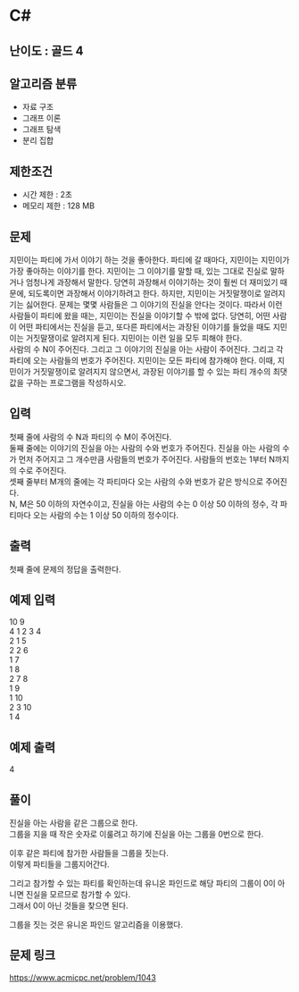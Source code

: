 # C#

## 난이도 : 골드 4

## 알고리즘 분류
  - 자료 구조
  - 그래프 이론
  - 그래프 탐색
  - 분리 집합

## 제한조건
  - 시간 제한 : 2초
  - 메모리 제한 : 128 MB

## 문제
지민이는 파티에 가서 이야기 하는 것을 좋아한다. 파티에 갈 때마다, 지민이는 지민이가 가장 좋아하는 이야기를 한다. 지민이는 그 이야기를 말할 때, 있는 그대로 진실로 말하거나 엄청나게 과장해서 말한다. 당연히 과장해서 이야기하는 것이 훨씬 더 재미있기 때문에, 되도록이면 과장해서 이야기하려고 한다. 하지만, 지민이는 거짓말쟁이로 알려지기는 싫어한다. 문제는 몇몇 사람들은 그 이야기의 진실을 안다는 것이다. 따라서 이런 사람들이 파티에 왔을 때는, 지민이는 진실을 이야기할 수 밖에 없다. 당연히, 어떤 사람이 어떤 파티에서는 진실을 듣고, 또다른 파티에서는 과장된 이야기를 들었을 때도 지민이는 거짓말쟁이로 알려지게 된다. 지민이는 이런 일을 모두 피해야 한다.<br/>
사람의 수 N이 주어진다. 그리고 그 이야기의 진실을 아는 사람이 주어진다. 그리고 각 파티에 오는 사람들의 번호가 주어진다. 지민이는 모든 파티에 참가해야 한다. 이때, 지민이가 거짓말쟁이로 알려지지 않으면서, 과장된 이야기를 할 수 있는 파티 개수의 최댓값을 구하는 프로그램을 작성하시오.<br/>


## 입력
첫째 줄에 사람의 수 N과 파티의 수 M이 주어진다.<br/>
둘째 줄에는 이야기의 진실을 아는 사람의 수와 번호가 주어진다. 진실을 아는 사람의 수가 먼저 주어지고 그 개수만큼 사람들의 번호가 주어진다. 사람들의 번호는 1부터 N까지의 수로 주어진다.<br/>
셋째 줄부터 M개의 줄에는 각 파티마다 오는 사람의 수와 번호가 같은 방식으로 주어진다.<br/>
N, M은 50 이하의 자연수이고, 진실을 아는 사람의 수는 0 이상 50 이하의 정수, 각 파티마다 오는 사람의 수는 1 이상 50 이하의 정수이다.<br/>


## 출력
첫째 줄에 문제의 정답을 출력한다.<br/>


## 예제 입력
10 9<br/>
4 1 2 3 4<br/>
2 1 5<br/>
2 2 6<br/>
1 7<br/>
1 8<br/>
2 7 8<br/>
1 9<br/>
1 10<br/>
2 3 10<br/>
1 4<br/>


## 예제 출력
4<br/>


## 풀이
진실을 아는 사람을 같은 그룹으로 한다.<br/>
그룹을 지을 때 작은 숫자로 이룰려고 하기에 진실을 아는 그룹을 0번으로 한다.<br/>


이후 같은 파티에 참가한 사람들을 그룹을 짓는다.<br/>
이렇게 파티들을 그룹지어간다.<br/>


그리고 참가할 수 있는 파티를 확인하는데 유니온 파인드로 해당 파티의 그룹이 0이 아니면 진실을 모르므로 참가할 수 있다.<br/>
그래서 0이 아닌 것들을 찾으면 된다.<br/>


그룹을 짓는 것은 유니온 파인드 알고리즘을 이용했다.<br/>


## 문제 링크
https://www.acmicpc.net/problem/1043